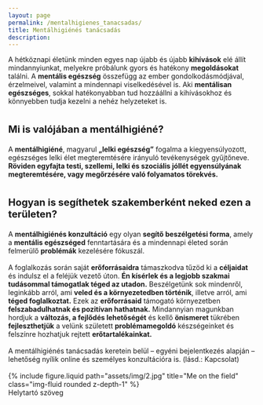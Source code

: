 ```yaml
---
layout: page
permalink: /mentalhigienes_tanacsadas/
title: Mentálhigiénés tanácsadás
description: 
---
```


A hétköznapi életünk minden egyes nap újabb és újabb <b>kihívások</b> elé állít mindannyiunkat, melyekre próbálunk gyors és hatékony <b>megoldásokat</b> találni. A <b>mentális egészség</b> összefügg az ember gondolkodásmódjával, érzelmeivel, valamint a mindennapi viselkedésével is. Aki <b>mentálisan egészséges</b>, sokkal hatékonyabban tud hozzáállni a kihívásokhoz és könnyebben tudja kezelni a nehéz helyzeteket is.
<br><br>
<p style="font-size:20px"><b>Mi is valójában a mentálhigiéné?</b></p>
A <b>mentálhigiéné</b>, magyarul <b>„lelki egészség”</b> fogalma a kiegyensúlyozott, egészséges lelki élet megteremtésére irányuló tevékenységek gyűjtőneve. <b>Röviden egyfajta testi, szellemi, lelki és szociális jóllét egyensúlyának megteremtésére, vagy megőrzésére való folyamatos törekvés.</b>
<br><br>
<p style="font-size:20px"><b>Hogyan is segíthetek szakemberként neked ezen a területen?</b></p>
A <b>mentálhigiénés konzultáció</b> egy olyan <b>segítő beszélgetési forma</b>, amely a <b>mentális egészséged</b> fenntartására és a mindennapi életed során felmerülő <b>problémák</b> kezelésére fókuszál.
<br><br> 
A foglalkozás során saját <b>erőforrásaidra</b> támaszkodva tűzöd ki a <b>céljaidat</b> és indulsz el a feléjük vezető úton. <b>Én kísérlek és a legjobb szakmai tudásommal támogatlak téged az utadon.</b> Beszélgetünk sok mindenről, leginkább arról, ami <b>veled és a környezetedben történik</b>, illetve arról, ami <b>téged foglalkoztat.</b> Ezek az <b>erőforrásaid</b> támogató környezetben <b>felszabadulhatnak és pozitívan hathatnak.</b> Mindannyian magunkban hordjuk a <b>változás, a fejlődés lehetőségét</b> és kellő <b>önismeret</b> tükrében <b>fejleszthetjük</b> a velünk született <b>problémamegoldó</b> készségeinket és felszínre hozhatjuk rejtett <b>erőtartalékainkat.</b>
<br><br>
A mentálhigiénés tanácsadás keretein belül – egyéni bejelentkezés alapján – lehetőség nyílik online és személyes konzultációra is. (lásd.: Kapcsolat)
<br><br>
<div class="row align-items-center">
    <div class="col-11 mx-auto">
        {% include figure.liquid path="assets/img/2.jpg" title="Me on the field" class="img-fluid rounded z-depth-1" %}
    </div>
</div>
<div class="caption">
    Helytartó szöveg
</div>